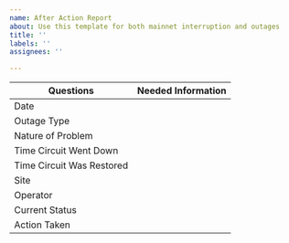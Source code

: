 ```yaml
---
name: After Action Report
about: Use this template for both mainnet interruption and outages
title: ''
labels: ''
assignees: ''

---
```


| Questions       |        Needed Information     |
| ------------- |:----------------------------------------------:|
| Date                  |                                        |
| Outage Type           |                                        |
| Nature of Problem     |                                        |
| Time Circuit Went Down     |                                        |
| Time Circuit Was Restored |                                        |
| Site                  |                                        |
| Operator              |                                        |
| Current Status        |                                        |
| Action Taken          |                                        |
